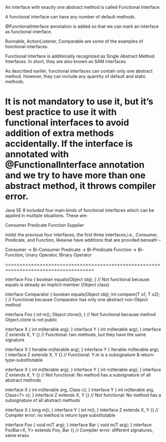 An interface with exactly one abstract method is called Functional Interface.

A functional interface can have any number of default methods.

@FunctionalInterface annotation is added so that we can mark an interface as functional interface.

Runnable, ActionListener, Comparable are some of the examples of functional interfaces.

Functional Interface is additionally recognized as Single Abstract Method Interfaces. 
In short, they are also known as SAM interfaces

As described earlier, functional interfaces can contain only one abstract method.
However, they can include any quantity of default and static methods.

It is not mandatory to use it, but it’s best practice to use it with functional interfaces 
to avoid addition of extra methods accidentally.
If the interface is annotated with @FunctionalInterface annotation and we try to have more than one abstract method, 
it throws compiler error.
==========================================================================================

Java SE 8 included four main kinds of functional interfaces which can be applied in multiple situations. These are:

Consumer
Predicate
Function
Supplier

midst the previous four interfaces, the first three interfaces,i.e., Consumer, Predicate, and Function, likewise have additions that are provided beneath –

Consumer -> Bi-Consumer
Predicate -> Bi-Predicate
Function -> Bi-Function, Unary Operator, Binary Operator

=====================================================================================



interface Foo { boolean equals(Object obj); }
// Not functional because equals is already an implicit member (Object class)

interface Comparator<T> {
boolean equals(Object obj);
int compare(T o1, T o2);
}
// Functional because Comparator has only one abstract non-Object method

interface Foo {
int m();
Object clone();
}
// Not functional because method Object.clone is not public

interface X { int m(Iterable<String> arg); }
interface Y { int m(Iterable<String> arg); }
interface Z extends X, Y {}
// Functional: two methods, but they have the same signature

interface X { Iterable m(Iterable<String> arg); }
interface Y { Iterable<String> m(Iterable arg); }
interface Z extends X, Y {}
// Functional: Y.m is a subsignature & return-type-substitutable

interface X { int m(Iterable<String> arg); }
interface Y { int m(Iterable<Integer> arg); }
interface Z extends X, Y {}
// Not functional: No method has a subsignature of all abstract methods

interface X { int m(Iterable<String> arg, Class c); }
interface Y { int m(Iterable arg, Class<?> c); }
interface Z extends X, Y {}
// Not functional: No method has a subsignature of all abstract methods

interface X { long m(); }
interface Y { int m(); }
interface Z extends X, Y {}
// Compiler error: no method is return type substitutable

interface Foo<T> { void m(T arg); }
interface Bar<T> { void m(T arg); }
interface FooBar<X, Y> extends Foo<X>, Bar<Y> {}
// Compiler error: different signatures, same erasu